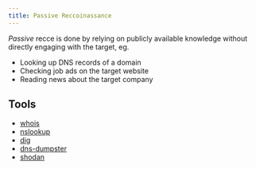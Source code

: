 ```yaml
---
title: Passive Reccoinassance
---
```


_Passive_ recce is done by relying on publicly available knowledge without directly engaging with the target, eg.

- Looking up DNS records of a domain
- Checking job ads on the target website
- Reading news about the target company

## Tools

- [whois](knowledge/off-sec/tools/whois.md)
- [nslookup](knowledge/off-sec/tools/nslookup.md)
- [dig](knowledge/off-sec/tools/dig.md)
- [dns-dumpster](knowledge/off-sec/tools/dns-dumpster.md)
- [shodan](knowledge/off-sec/tools/shodan.md)
